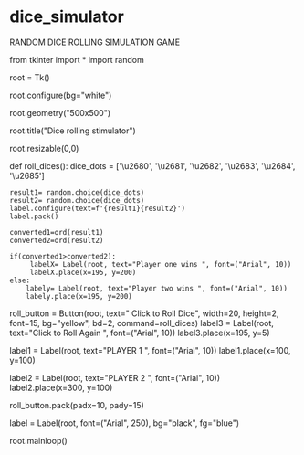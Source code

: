 # dice_simulator
RANDOM DICE ROLLING SIMULATION GAME

from tkinter import *
import random

root = Tk()

root.configure(bg="white")

root.geometry("500x500")

root.title("Dice rolling stimulator")

root.resizable(0,0)





def roll_dices():
    dice_dots = ['\u2680', '\u2681',
                 '\u2682', '\u2683',
                 '\u2684', '\u2685']
    
    result1= random.choice(dice_dots)
    result2= random.choice(dice_dots)
    label.configure(text=f'{result1}{result2}')
    label.pack()

    converted1=ord(result1)
    converted2=ord(result2)
    
    if(converted1>converted2):
         labelX= Label(root, text="Player one wins ", font=("Arial", 10))
         labelX.place(x=195, y=200)
    else:
        labely= Label(root, text="Player two wins ", font=("Arial", 10))
        labely.place(x=195, y=200)



   


roll_button = Button(root, text=" Click to Roll Dice",
                     width=20, height=2,
                     font=15, bg="yellow",
                     bd=2, command=roll_dices)
label3 = Label(root, text="Click to Roll Again ", font=("Arial", 10))
label3.place(x=195, y=5)

label1 = Label(root, text="PLAYER 1 ", font=("Arial", 10))
label1.place(x=100, y=100)

label2 = Label(root, text="PLAYER 2 ", font=("Arial", 10))
label2.place(x=300, y=100)


roll_button.pack(padx=10, pady=15)

label = Label(root, font=("Arial", 250),
              bg="black", fg="blue")

root.mainloop()
